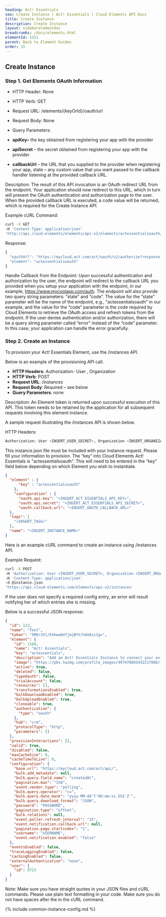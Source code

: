 ```yaml
---
heading: Act! Essentials
seo: Create Instance | Act! Essentials | Cloud Elements API Docs
title: Create Instance
description: Create Instance
layout: sidebarelementdoc
breadcrumbs: /docs/elements.html
elementId: 1251
parent: Back to Element Guides
order: 15
---
```


## Create Instance

### Step 1. Get Elements OAuth Information

* HTTP Header: None
* HTTP Verb: GET
* Request URL: /elements/{keyOrId}/oauth/url
* Request Body: None
* Query Parameters:

* __apiKey–__ the key obtained from registering your app with the provider
* __apiSecret__ – the secret obtained from registering your app with the provider
* __callbackUrl__ – the URL that you supplied to the provider when registering your app, state – any custom value that you want passed to the callback handler listening at the provided callback URL.

Description: The result of this API invocation is an OAuth redirect URL from the endpoint. Your application should now redirect to this URL, which in turn will present the OAuth authentication and authorization page to the user. When the provided callback URL is executed, a code value will be returned, which is required for the Create Instance API.

Example cURL Command:

```bash
curl -X GET
-H 'Content-Type: application/json'
'http://api.cloud-elements/elements/api-v2/elements/actessentialsoauth/oauth/url?apiKey=insert_actessentials_api_key&apiSecret=insert_actessentials_api_secret&callbackUrl=https%3A%2F%2Fmycoolapp.com%2Foauth'
```

Response:

```javascript
{
  "oauthUrl": "https://mycloud.act.com/act/oauth/v2/authorize?response_type=code&redirect_uri=https%3A%2F%2Fmycoolapp.com%2Foauth&state=actessentialsoauth&client_id=insert_actessentials_api_key",
  "element": "actessentialsoauth"
}

```

Handle Callback from the Endpoint:
Upon successful authentication and authorization by the user, the endpoint will redirect to the callback URL you provided when you setup your application with the endpoint, in our example, https://www.mycoolapp.com/auth. The endpoint will also provide two query string parameters: “state” and “code”. The value for the “state” parameter will be the name of the endpoint, e.g., "actessentialsoauth" in our example, and the value for the “code” parameter is the code required by Cloud Elements to retrieve the OAuth access and refresh tokens from the endpoint. If the user denies authentication and/or authorization, there will be a query string parameter called “error” instead of the “code” parameter. In this case, your application can handle the error gracefully.

### Step 2. Create an Instance

To provision your Act! Essentials Element, use the /instances API.

Below is an example of the provisioning API call.

* __HTTP Headers__: Authorization- User <user secret>, Organization <organization secret>
* __HTTP Verb__: POST
* __Request URL__: /instances
* __Request Body__: Required – see below
* __Query Parameters__: none

Description: An Element token is returned upon successful execution of this API. This token needs to be retained by the application for all subsequent requests involving this element instance.

A sample request illustrating the /instances API is shown below.

HTTP Headers:

```bash
Authorization: User <INSERT_USER_SECRET>, Organization <INSERT_ORGANIZATION_SECRET>

```
This instance.json file must be included with your instance request.  Please fill your information to provision.  The “key” into Cloud Elements Act! Essentials is "actessentialsoauth".  This will need to be entered in the “key” field below depending on which Element you wish to instantiate.

```json
{
  "element" : {
      "key" : "actessentialsoauth"
    },
    "configuration" : {
      "oauth.api.key": "<INSERT_ACT_ESSENTIALS_API_KEY>",
      "oauth.api.secret": "<INSERT_ACT_ESSENTIALS_API_SECRET>",
      "oauth.callback.url": "<INSERT_OAUTH_CALLBACK_URL>"
  },
  "tags": [
    "<INSERT_TAGS>"
  ],
  "name": "<INSERT_INSTANCE_NAME>"
}
```

Here is an example cURL command to create an instance using /instances API.

Example Request:

```bash
curl -X POST
-H 'Authorization: User <INSERT_USER_SECRET>, Organization <INSERT_ORGANIZATION_SECRET>'
-H 'Content-Type: application/json'
-d @instance.json
'https://api.cloud-elements.com/elements/api-v2/instances'
```

If the user does not specify a required config entry, an error will result notifying her of which entries she is missing.

Below is a successful JSON response:

```json
{
  "id": 123,
  "name": "Test",
  "token": "5MOr3Sl/E4kww6mTjmjBYV/hAUAzz1g=",
  "element": {
    "id": 1160,
    "name": "Act! Essentials",
    "key": "actessentials",
    "description": "Add an Act! Essentials Instance to connect your existing Act! Essentials account to the CRM Hub, allowing you to manage contacts and activities across multiple Elements. You will need your Act! Essentials account and Act! Essentials API key (available in your Profile > Apps & Integrations section) to add an instance.",
    "image": "https://pbs.twimg.com/profile_images/497478802432217088/-NAAUSvt.png",
    "active": true,
    "deleted": false,
    "typeOauth": false,
    "trialAccount": false,
    "resources": [],
    "transformationsEnabled": true,
    "bulkDownloadEnabled": true,
    "bulkUploadEnabled": true,
    "cloneable": true,
    "authentication": {
      "type": "oauth"
    },
    "hub": "crm",
    "protocolType": "http",
    "parameters": []
  },
  "provisionInteractions": [],
  "valid": true,
  "disabled": false,
  "maxCacheSize": 0,
  "cacheTimeToLive": 0,
  "configuration": {
    "base.url": "https://mycloud.act.com/act/api/",
    "bulk.add_metadata": null,
    "bulk.query.field_name": "createdAt",
    "pagination.max": "150",
    "event.vendor.type": "polling",
    "bulk.query.operator": ">=",
    "bulk.query.date_mask": "yyyy-MM-dd'T'HH:mm:ss.SSS'Z'",
    "bulk.query.download_format": "JSON",
    "password": "PASSWORD",
    "pagination.type": "offset",
    "bulk.relations": null,
    "event.poller.refresh_interval": "15",
    "event.notification.callback.url": null,
    "pagination.page.startindex": "1",
    "username": "USERNAME",
    "event.notification.enabled": "false"
  },
  "eventsEnabled": false,
  "traceLoggingEnabled": false,
  "cachingEnabled": false,
  "externalAuthentication": "none",
  "user": {
    "id": 9723
  }
}
```

Note:  Make sure you have straight quotes in your JSON files and cURL commands.  Please use plain text formatting in your code.  Make sure you do not have spaces after the in the cURL command.

{% include common-instance-config.md %}
